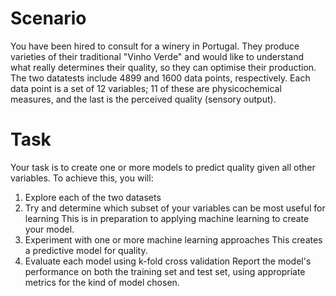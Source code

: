 # Scenario
You have been hired to consult for a winery in Portugal. They produce varieties of their traditional
"Vinho Verde" and would like to understand what really determines their quality, so they can
optimise their production. The two datatests include 4899 and 1600 data points, respectively. Each data point is a set of 12
variables; 11 of these are physicochemical measures, and the last is the perceived quality
(sensory output).

# Task
Your task is to create one or more models to predict quality given all other variables. To achieve
this, you will:
1. Explore each of the two datasets
2. Try and determine which subset of your variables can be most useful for learning
This is in preparation to applying machine learning to create your model.
3. Experiment with one or more machine learning approaches
This creates a predictive model for quality.
4. Evaluate each model using k-fold cross validation 
Report the model's performance on both the training set and test set, using appropriate
metrics for the kind of model chosen. 
